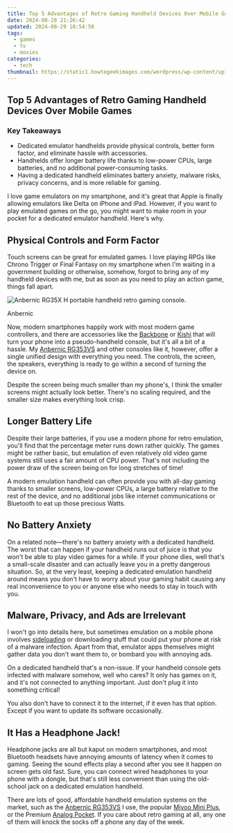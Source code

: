 ```yaml
---
title: Top 5 Advantages of Retro Gaming Handheld Devices Over Mobile Games
date: 2024-08-28 21:26:42
updated: 2024-08-29 10:54:50
tags:
  - games
  - tv
  - movies
categories:
  - tech
thumbnail: https://static1.howtogeekimages.com/wordpress/wp-content/uploads/2024/05/a-retro-handheld-gaming-device-with-a-phone-below-it.jpg
---
```


## Top 5 Advantages of Retro Gaming Handheld Devices Over Mobile Games

### Key Takeaways

* Dedicated emulator handhelds provide physical controls, better form factor, and eliminate hassle with accessories.
* Handhelds offer longer battery life thanks to low-power CPUs, large batteries, and no additional power-consuming tasks.
* Having a dedicated handheld eliminates battery anxiety, malware risks, privacy concerns, and is more reliable for gaming.

 I love game emulators on my smartphone, and it's great that Apple is finally allowing emulators like Delta on iPhone and iPad. However, if you want to play emulated games on the go, you might want to make room in your pocket for a dedicated emulator handheld. Here's why.

##  Physical Controls and Form Factor

 Touch screens can be great for emulated games. I love playing RPGs like Chrono Trigger or Final Fantasy on my smartphone when I'm waiting in a government building or otherwise, somehow, forgot to bring any of my handheld devices with me, but as soon as you need to play an action game, things fall apart.

![Anbernic RG35X H portable handheld retro gaming console.](https://static1.howtogeekimages.com/wordpress/wp-content/uploads/2024/02/anbernic_rg35xx_h.jpg) 

Anbernic

 Now, modern smartphones happily work with most modern game controllers, and there are accessories like the [Backbone](https://mondly-stories.techidaily.com/grundkurs-deutsch-aufbauend-bis-100-in-der-deutschen-zahlenreihe/) or [Kishi](https://fox-blue.techidaily.com/visualizing-your-vision-incorporating-new-fonts-into-after-effects/) that will turn your phone into a pseudo-handheld console, but it's all a bit of a hassle. My [Anbernic RG353VS](https://www.amazon.com/RG353VS-Handheld-Console-Bluetooth-RG353VS-Transparent/dp/B0BPCQRYPX/?tag=hotoge-20&ascsubtag=UUhtgUeUpU2003054&asc%5Frefurl=https%3A%2F%2Fwww.howtogeek.com%2Freasons-retro-gaming-handhelds-are-better-than-a-phone-app%2F&asc%5Fcampaign=Evergreen) and other consoles like it, however, offer a single unified design with everything you need. The controls, the screen, the speakers, everything is ready to go within a second of turning the device on.

 Despite the screen being much smaller than my phone's, I think the smaller screens might actually look better. There's no scaling required, and the smaller size makes everything look crisp.

##  Longer Battery Life

 Despite their large batteries, if you use a modern phone for retro emulation, you'll find that the percentage meter runs down rather quickly. The games might be rather basic, but emulation of even relatively old video game systems still uses a fair amount of CPU power. That's not including the power draw of the screen being on for long stretches of time!

 A modern emulation handheld can often provide you with all-day gaming thanks to smaller screens, low-power CPUs, a large battery relative to the rest of the device, and no additional jobs like internet communications or Bluetooth to eat up those precious Watts.

##  No Battery Anxiety

 On a related note—there's no battery anxiety with a dedicated handheld. The worst that can happen if your handheld runs out of juice is that you won't be able to play video games for a while. If your phone dies, well that's a small-scale disaster and can actually leave you in a pretty dangerous situation. So, at the very least, keeping a dedicated emulation handheld around means you don't have to worry about your gaming habit causing any real inconvenience to you or anyone else who needs to stay in touch with you.

##  Malware, Privacy, and Ads are Irrelevant

 I won't go into details here, but sometimes emulation on a mobile phone involves [sideloading](https://tech-haven.techidaily.com/navigating-nuance-the-human-advantage-over-bots/) or downloading stuff that could put your phone at risk of a malware infection. Apart from that, emulator apps themselves might gather data you don't want them to, or bombard you with annoying ads.

 On a dedicated handheld that's a non-issue. If your handheld console gets infected with malware somehow, well who cares? It only has games on it, and it's not connected to anything important. Just don't plug it into something critical!

 You also don't have to connect it to the internet, if it even has that option. Except if you want to update its software occasionally.

##  It Has a Headphone Jack!

 Headphone jacks are all but kaput on modern smartphones, and most Bluetooth headsets have annoying amounts of latency when it comes to gaming. Seeing the sound effects play a second after you see it happen on screen gets old fast. Sure, you can connect wired headphones to your phone with a dongle, but that's still less convenient than using the old-school jack on a dedicated emulation handheld.

 There are lots of good, affordable handheld emulation systems on the market, such as the [Anbernic RG353VS](https://www.amazon.com/Handheld-Pre-Installed-Supports-Bluetooth-Streaming/dp/B0BGC1R75N?tag=hotoge-20&ascsubtag=UUhtgUeUpU2003054&asc%5Frefurl=https%3A%2F%2Fwww.howtogeek.com%2Freasons-retro-gaming-handhelds-are-better-than-a-phone-app%2F&asc%5Fcampaign=Evergreen) I use, the popular [Miyoo Mini Plus](https://www.amazon.com/Console-3-5-inch-3000mAH-Endurance-Battery%EF%BC%8C/dp/B0CS3SDF7V/?tag=hotoge-20&ascsubtag=UUhtgUeUpU2003054&asc%5Frefurl=https%3A%2F%2Fwww.howtogeek.com%2Freasons-retro-gaming-handhelds-are-better-than-a-phone-app%2F&asc%5Fcampaign=Evergreen), or the Premium [Analog Pocket](https://www.amazon.com/Analogue-Pocket-Transparent-Game-Boy-Color/dp/B0CL123S88/?tag=hotoge-20&ascsubtag=UUhtgUeUpU2003054&asc%5Frefurl=https%3A%2F%2Fwww.howtogeek.com%2Freasons-retro-gaming-handhelds-are-better-than-a-phone-app%2F&asc%5Fcampaign=Evergreen). If you care about retro gaming at all, any one of them will knock the socks off a phone any day of the week.

<ins class="adsbygoogle"
     style="display:block"
     data-ad-format="autorelaxed"
     data-ad-client="ca-pub-7571918770474297"
     data-ad-slot="1223367746"></ins>



<ins class="adsbygoogle"
     style="display:block"
     data-ad-client="ca-pub-7571918770474297"
     data-ad-slot="8358498916"
     data-ad-format="auto"
     data-full-width-responsive="true"></ins>
